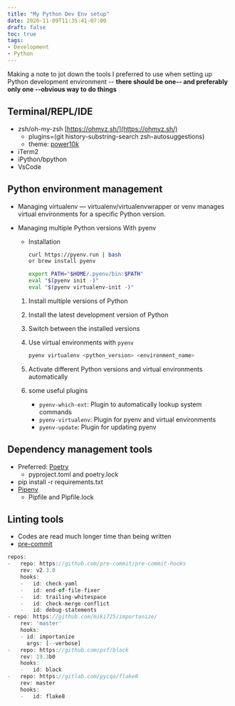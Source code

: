 ```yaml
---
title: "My Python Dev Env setup"
date: 2020-11-09T11:35:41-07:00
draft: false
toc: true
tags:
- Development
- Python
---
```

Making a note to jot down the tools I preferred to use when setting up Python development environment -- **there should be one-- and preferably only one --obvious way to do things**

## Terminal/REPL/IDE

- zsh/oh-my-zsh [https://ohmyz.sh/](https://ohmyz.sh/)
  - plugins=(git history-substring-search zsh-autosuggestions)
  - theme: [power10k](https://github.com/romkatv/powerlevel10k)
- iTerm2
- iPython/bpython
- VsCode

## Python environment management

- Managing virtualenv — virtualenv/virtualenvwrapper or venv manages virtual environments for a specific Python version.
- Managing multiple Python versions With pyenv
    - Installation

        ```bash
        curl https://pyenv.run | bash
        or brew install pyenv

        export PATH="$HOME/.pyenv/bin:$PATH"
        eval "$(pyenv init -)"
        eval "$(pyenv virtualenv-init -)"
        ```

    1. Install multiple versions of Python
    2. Install the latest development version of Python
    3. Switch between the installed versions
    4. Use virtual environments with `pyenv`

        ```bash
        pyenv virtualenv <python_version> <environment_name>
        ```

    5. Activate different Python versions and virtual environments automatically
    6. some useful plugins
        - `pyenv-which-ext`: Plugin to automatically lookup system commands
        - `pyenv-virtualenv`: Plugin for pyenv and virtual environments
        - `pyenv-update`: Plugin for updating pyenv

## Dependency management tools
- Preferred: [Poetry](https://python-poetry.org/)
    - pyproject.toml and poetry.lock
- pip install -r requirements.txt
- [Pipenv](https://pipenv.pypa.io/en/latest/)
    - Pipfile and Pipfile.lock

## Linting tools
- Codes are read much longer time than being written       
- [pre-commit](https://pre-commit.com/)

```jsx
repos:
-   repo: https://github.com/pre-commit/pre-commit-hooks
    rev: v2.3.0
    hooks:
    -   id: check-yaml
    -   id: end-of-file-fixer
    -   id: trailing-whitespace
    -   id: check-merge-conflict
    -   id: debug-statements
- repo: https://github.com/miki725/importanize/
    rev: 'master'
    hooks:
    - id: importanize
      args: [--verbose]
-   repo: https://github.com/psf/black
    rev: 19.3b0
    hooks:
    -   id: black
-   repo: https://gitlab.com/pycqa/flake8
    rev: master
    hooks:
    -   id: flake8
```
